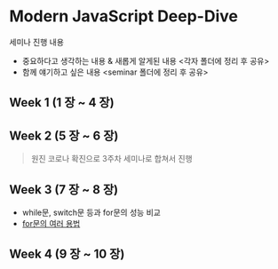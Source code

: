 # Modern JavaScript Deep-Dive

세미나 진행 내용

- 중요하다고 생각하는 내용 & 새롭게 알게된 내용 <각자 폴더에 정리 후 공유>
- 함께 얘기하고 싶은 내용 <seminar 폴더에 정리 후 공유>

## Week 1 (1 장 ~ 4 장)

## Week 2 (5 장 ~ 6 장)

> 원진 코로나 확진으로 3주차 세미나로 합쳐서 진행

## Week 3 (7 장 ~ 8 장)

- while문, switch문 등과 for문의 성능 비교
- <a href="https://github.com/Mokoko-will-be-plant/js_deep-dive/blob/master/seminar/for%EB%AC%B8%EC%9D%98%20%EC%97%AC%EB%9F%AC%20%EC%9A%A9%EB%B2%95.md">for문의 여러 용법</a>

## Week 4 (9 장 ~ 10 장)
